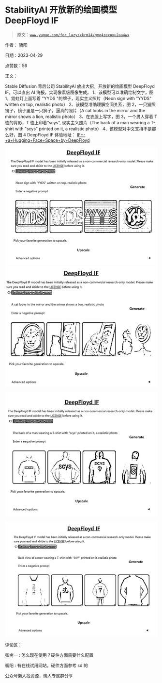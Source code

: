 # StabilityAI 开放新的绘画模型 DeepFloyd IF

> 原文：[`www.yuque.com/for_lazy/xkrm14/gmq4zexoxu2aa4wx`](https://www.yuque.com/for_lazy/xkrm14/gmq4zexoxu2aa4wx)



作者： 骄阳



日期：2023-04-29



点赞数：56

<ne-hole id="u73ab4e79" data-lake-id="u73ab4e79">

正文：



Stable Diffusion 背后公司 StabilityAI 放出大招，开放新的绘画模型 DeepFloyd IF，可以直出 AI 海报，实现像素级图像生成。 1、该模型可以准确绘制文字，图 1，霓虹灯上面写着 "YYDS "的牌子，现实主义照片（Neon sign with "YYDS" written on top, realistic photo） 2、该模型准确理解空间关系，图 2，一只猫照镜子，镜子里是一只狮子，逼真的照片（A cat looks in the mirror and the mirror shows a lion, realistic photo） 3、在衣服上写字，图 3，一个男人穿着 T 恤的背影，T 恤上印着“scys”, 现实主义照片（The back of a man wearing a T-shirt with "scys" printed on it, a realistic photo） 4、该模型对中文支持不是那么好，图 4 DeepFloyd IF 体验地址： [IF+-+a+Hugging+Face+Space+by+DeepFloyd](https://huggingface.co/spaces/DeepFloyd/IF)



![](img/dc40fd45397dc59fbdbae2f1415796b4.png)  <ne-p id="u431c51a2" data-lake-id="u431c51a2">![](img/9a9872a48e0027dd85545a33c13c24f2.png)



![](img/4dd1518fd91dadcdbd530759d44c1609.png)



![](img/e0065423bf4391770adfec08ba79dda5.png)

<ne-hole id="u127e5e12" data-lake-id="u127e5e12">

评论区：



张耑一 : 怎么现在使用？硬件方面需要什么配置



骄阳 : 有在线试用网站，硬件方面参考 sd 的

<ne-hole id="ue72970c3" data-lake-id="ue72970c3">

公众号懒人找资源，懒人专属群分享

</ne-hole></ne-hole></ne-p></ne-hole>